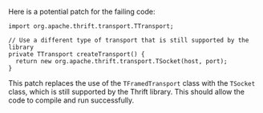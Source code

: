 Here is a potential patch for the failing code:
```
import org.apache.thrift.transport.TTransport;

// Use a different type of transport that is still supported by the library
private TTransport createTransport() {
  return new org.apache.thrift.transport.TSocket(host, port);
}
```
This patch replaces the use of the `TFramedTransport` class with the `TSocket` class, which is still supported by the Thrift library. This should allow the code to compile and run successfully.